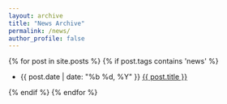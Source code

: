```yaml
---
layout: archive
title: "News Archive"
permalink: /news/
author_profile: false
---
```


{% for post in site.posts %}
{% if post.tags contains 'news' %}
<ul class="news-list">
  <li class="news-item">
    <span class="news-date">{{ post.date | date: "%b %d, %Y" }}</span>
    <a class="news-title" href="{{ post.url }}">{{ post.title }}</a>
  </li>
</ul>
{% endif %}
{% endfor %}